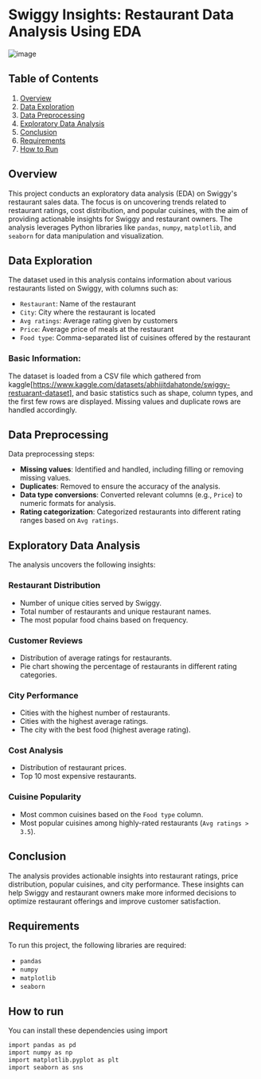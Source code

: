 # Swiggy Insights: Restaurant Data Analysis Using EDA
![image](https://github.com/user-attachments/assets/d4f9ea19-8dde-49f6-ab24-48a76595e8dd)

## Table of Contents

1. [Overview](#overview)
2. [Data Exploration](#data-exploration)
3. [Data Preprocessing](#data-preprocessing)
4. [Exploratory Data Analysis](#exploratory-data-analysis)
5. [Conclusion](#conclusion)
6. [Requirements](#requirements)
7. [How to Run](#how-to-run)

## Overview

This project conducts an exploratory data analysis (EDA) on Swiggy's restaurant sales data. The focus is on uncovering trends related to restaurant ratings, cost distribution, and popular cuisines, with the aim of providing actionable insights for Swiggy and restaurant owners. The analysis leverages Python libraries like `pandas`, `numpy`, `matplotlib`, and `seaborn` for data manipulation and visualization.


## Data Exploration

The dataset used in this analysis contains information about various restaurants listed on Swiggy, with columns such as:
- `Restaurant`: Name of the restaurant
- `City`: City where the restaurant is located
- `Avg ratings`: Average rating given by customers
- `Price`: Average price of meals at the restaurant
- `Food type`: Comma-separated list of cuisines offered by the restaurant

### Basic Information:
The dataset is loaded from a CSV file which gathered from kaggle[https://www.kaggle.com/datasets/abhijitdahatonde/swiggy-restuarant-dataset], and basic statistics such as shape, column types, and the first few rows are displayed. Missing values and duplicate rows are handled accordingly.

## Data Preprocessing

Data preprocessing steps:
- **Missing values**: Identified and handled, including filling or removing missing values.
- **Duplicates**: Removed to ensure the accuracy of the analysis.
- **Data type conversions**: Converted relevant columns (e.g., `Price`) to numeric formats for analysis.
- **Rating categorization**: Categorized restaurants into different rating ranges based on `Avg ratings`.

## Exploratory Data Analysis

The analysis uncovers the following insights:

### Restaurant Distribution
- Number of unique cities served by Swiggy.
- Total number of restaurants and unique restaurant names.
- The most popular food chains based on frequency.

### Customer Reviews
- Distribution of average ratings for restaurants.
- Pie chart showing the percentage of restaurants in different rating categories.

### City Performance
- Cities with the highest number of restaurants.
- Cities with the highest average ratings.
- The city with the best food (highest average rating).

### Cost Analysis
- Distribution of restaurant prices.
- Top 10 most expensive restaurants.

### Cuisine Popularity
- Most common cuisines based on the `Food type` column.
- Most popular cuisines among highly-rated restaurants (`Avg ratings > 3.5`).

## Conclusion

The analysis provides actionable insights into restaurant ratings, price distribution, popular cuisines, and city performance. These insights can help Swiggy and restaurant owners make more informed decisions to optimize restaurant offerings and improve customer satisfaction.

## Requirements

To run this project, the following libraries are required:
- `pandas`
- `numpy`
- `matplotlib`
- `seaborn`

## How to run

You can install these dependencies using import

```bash
import pandas as pd
import numpy as np
import matplotlib.pyplot as plt
import seaborn as sns
